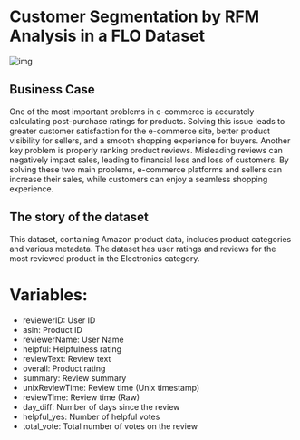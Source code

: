 # Customer Segmentation by RFM Analysis in a FLO Dataset

![img](https://www.wordstream.com/wp-content/uploads/2021/07/how-to-get-amazon-reviews1-1.png)

## Business Case

One of the most important problems in e-commerce is accurately calculating post-purchase ratings for products. Solving this issue leads to greater customer satisfaction for the e-commerce site, better product visibility for sellers, and a smooth shopping experience for buyers. Another key problem is properly ranking product reviews. Misleading reviews can negatively impact sales, leading to financial loss and loss of customers. By solving these two main problems, e-commerce platforms and sellers can increase their sales, while customers can enjoy a seamless shopping experience.

## The story of the dataset

This dataset, containing Amazon product data, includes product categories and various metadata.
The dataset has user ratings and reviews for the most reviewed product in the Electronics category.

# Variables:
- reviewerID: User ID
- asin: Product ID
- reviewerName: User Name
- helpful: Helpfulness rating
- reviewText: Review text
- overall: Product rating
- summary: Review summary
- unixReviewTime: Review time (Unix timestamp)
- reviewTime: Review time (Raw)
- day_diff: Number of days since the review
- helpful_yes: Number of helpful votes
- total_vote: Total number of votes on the review